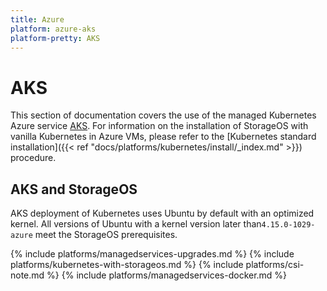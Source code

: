 ```yaml
---
title: Azure
platform: azure-aks
platform-pretty: AKS
---
```


# AKS

This section of documentation covers the use of the managed Kubernetes Azure
service [AKS](https://azure.microsoft.com/en-gb/services/kubernetes-service/).
For information on the installation of StorageOS with vanilla Kubernetes in Azure
VMs, please refer to the [Kubernetes standard installation]({{< ref
"docs/platforms/kubernetes/install/_index.md" >}}) procedure.

## AKS and StorageOS

AKS deployment of Kubernetes uses Ubuntu by default with an optimized kernel.
All versions of Ubuntu with a kernel version later than`4.15.0-1029-azure`
meet the StorageOS prerequisites.

{% include platforms/managedservices-upgrades.md %}
{% include platforms/kubernetes-with-storageos.md %}
{% include platforms/csi-note.md %}
{% include platforms/managedservices-docker.md %}
